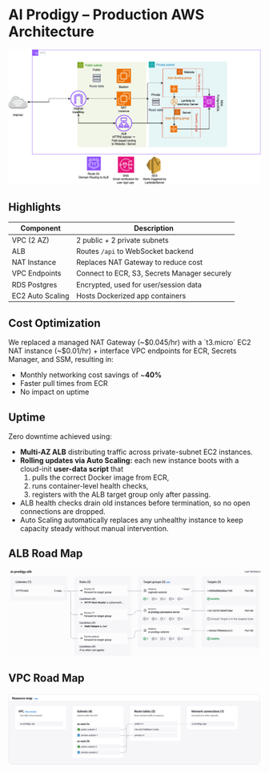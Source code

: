 # AI Prodigy – Production AWS Architecture

![Architecture diagram](assets/arch.png)

## Highlights
| Component | Description |
|-----------|-------------|
| VPC (2 AZ) | 2 public + 2 private subnets |
| ALB        | Routes `/api` to WebSocket backend |
| NAT Instance | Replaces NAT Gateway to reduce cost |
| VPC Endpoints | Connect to ECR, S3, Secrets Manager securely |
| RDS Postgres | Encrypted, used for user/session data |
| EC2 Auto Scaling | Hosts Dockerized app containers |

## Cost Optimization

We replaced a managed NAT Gateway (~$0.045/hr) with a `t3.micro` EC2 NAT instance (~$0.01/hr) + interface VPC endpoints for ECR, Secrets Manager, and SSM, resulting in:

- Monthly networking cost savings of ~**40%**
- Faster pull times from ECR
- No impact on uptime

## Uptime

Zero downtime achieved using:
  - **Multi-AZ ALB** distributing traffic across private-subnet EC2 instances.
  - **Rolling updates via Auto Scaling:** each new instance boots with a  
    cloud-init **user-data script** that  
    1. pulls the correct Docker image from ECR,  
    2. runs container-level health checks,  
    3. registers with the ALB target group only after passing.
  - ALB health checks drain old instances before termination, so no open
    connections are dropped.
  - Auto Scaling automatically replaces any unhealthy instance to keep
    capacity steady without manual intervention.
  
## ALB Road Map

![Architecture diagram](assets/Table1.png)

## VPC Road Map

![Architecture diagram](assets/Table2.png)
